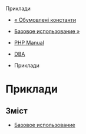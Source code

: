 Приклади

-   [« Обумовлені константи](dba.constants.md)
    
-   [Базовое использование »](dba.example.md)
    
-   [PHP Manual](index.md)
    
-   [DBA](book.dba.md)
    
-   Приклади
    

# Приклади

## Зміст

-   [Базовое использование](dba.example.md)